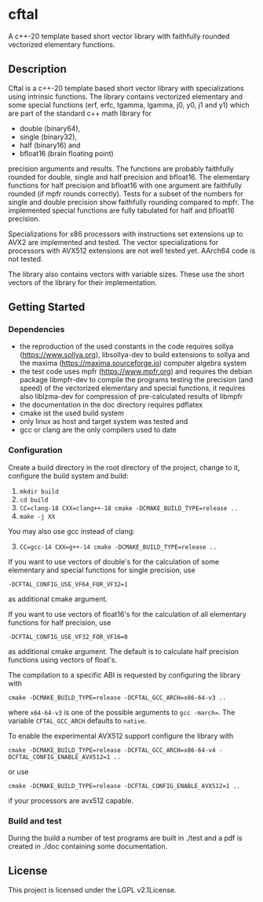 # cftal

A c++-20 template based short vector library with faithfully rounded
vectorized elementary functions.

## Description

Cftal is a c++-20 template based short vector library with specializations
using intrinsic functions.
The library contains vectorized elementary and some special functions
(erf, erfc, tgamma, lgamma, j0, y0, j1 and y1) which are part of the standard
c++ math library for
- double (binary64),
- single (binary32),
- half (binary16) and
- bfloat16 (brain floating point)

precision arguments and results. The functions are probably faithfully rounded
for double, single and half precision and bfloat16.
The elementary functions for half precision and bfloat16 with one argument are
faithfully rounded (if mpfr rounds correctly).
Tests for a  subset of the numbers for single and double precision show
faithfully rounding compared to mpfr.
The implemented special functions are fully tabulated for half and bfloat16
precision.

Specializations for x86 processors with instructions set extensions up to AVX2
are implemented and tested.
The vector specializations for processors with AVX512 extensions are not 
well tested yet.
AArch64 code is not tested.

The library also contains vectors with variable sizes. These use the
short vectors of the library for their implementation.

## Getting Started

### Dependencies

- the reproduction of the used constants in the code requires
  sollya (https://www.sollya.org), libsollya-dev to build
  extensions to sollya and the maxima (https://maxima.sourceforge.io)
  computer algebra system
- the test code uses mpfr (https://www.mpfr.org) and requires the 
  debian package libmpfr-dev to compile the programs testing the 
  precision (and speed) of the vectorized elementary and special functions, 
  it requires also liblzma-dev for compression of pre-calculated results
  of libmpfr
- the documentation in the doc directory requires pdflatex
- cmake ist the used build system
- only linux as host and target system was tested and
- gcc or clang are the only compilers used to date

### Configuration

Create a build directory in the root directory of the project, change to it,
configure the build system and build:

1. `mkdir build`
2. `cd build`
3. `CC=clang-18 CXX=clang++-18 cmake -DCMAKE_BUILD_TYPE=release ..`
4. `make -j XX` 

You may also use gcc instead of clang:

3. `CC=gcc-14 CXX=g++-14 cmake -DCMAKE_BUILD_TYPE=release ..`

If you want to use vectors of double's for the calculation of some elementary
and special functions for single precision, use

`-DCFTAL_CONFIG_USE_VF64_FOR_VF32=1`

as additional cmake argument.

If you want to use vectors of float16's for the calculation of all elementary
functions for half precision, use

`-DCFTAL_CONFIG_USE_VF32_FOR_VF16=0`

as additional cmake argument. The default is to calculate half precision
functions using vectors of float's.

The compilation to a specific ABI is requested by configuring the library with

`cmake -DCMAKE_BUILD_TYPE=release -DCFTAL_GCC_ARCH=x86-64-v3 ..`

where `x64-64-v3` is one of the possible arguments to `gcc -march=`.
The variable `CFTAL_GCC_ARCH` defaults to `native`.

To enable the experimental AVX512 support configure the library with

`cmake -DCMAKE_BUILD_TYPE=release -DCFTAL_GCC_ARCH=x86-64-v4 -DCFTAL_CONFIG_ENABLE_AVX512=1 ..`

or use

`cmake -DCMAKE_BUILD_TYPE=release -DCFTAL_CONFIG_ENABLE_AVX512=1 ..`

if your processors are avx512 capable.


### Build and test

During the build a number of test programs are built in ./test and
a pdf is created in ./doc containing some documentation.

## License

This project is licensed under the LGPL v2.1License.
